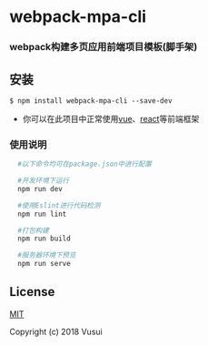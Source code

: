 # webpack-mpa-cli

### webpack构建多页应用前端项目模板(脚手架)

## 安装
```
$ npm install webpack-mpa-cli --save-dev
```

* 你可以在此项目中正常使用[vue](https://github.com/vuejs/vue)、[react](https://github.com/facebook/react)等前端框架

### 使用说明  

```bash
  #以下命令均可在package.json中进行配置

  #开发环境下运行
  npm run dev

  #使用Eslint进行代码检测
  npm run lint

  #打包构建
  npm run build

  #服务器环境下预览
  npm run serve
```


## License

[MIT](http://opensource.org/licenses/MIT)

Copyright (c) 2018 Vusui